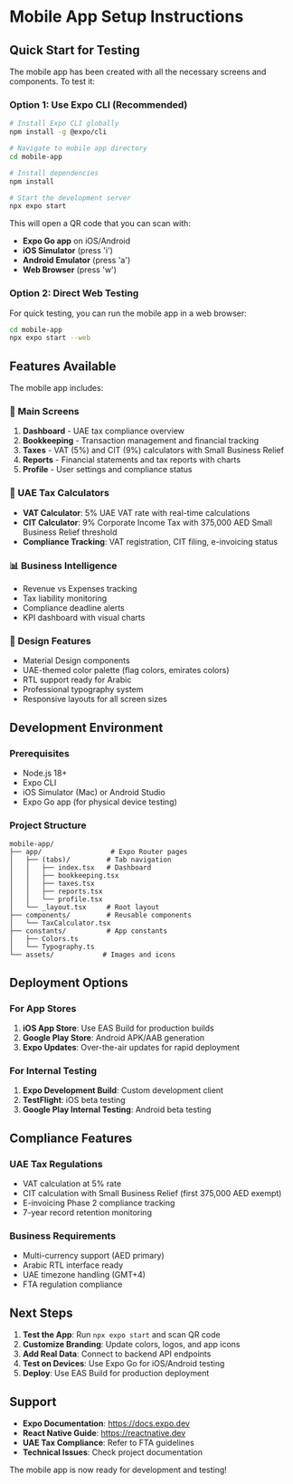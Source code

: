 # Mobile App Setup Instructions

## Quick Start for Testing

The mobile app has been created with all the necessary screens and components. To test it:

### Option 1: Use Expo CLI (Recommended)
```bash
# Install Expo CLI globally
npm install -g @expo/cli

# Navigate to mobile app directory
cd mobile-app

# Install dependencies
npm install

# Start the development server
npx expo start
```

This will open a QR code that you can scan with:
- **Expo Go app** on iOS/Android
- **iOS Simulator** (press 'i')
- **Android Emulator** (press 'a')
- **Web Browser** (press 'w')

### Option 2: Direct Web Testing
For quick testing, you can run the mobile app in a web browser:
```bash
cd mobile-app
npx expo start --web
```

## Features Available

The mobile app includes:

### 📱 Main Screens
1. **Dashboard** - UAE tax compliance overview
2. **Bookkeeping** - Transaction management and financial tracking
3. **Taxes** - VAT (5%) and CIT (9%) calculators with Small Business Relief
4. **Reports** - Financial statements and tax reports with charts
5. **Profile** - User settings and compliance status

### 🧮 UAE Tax Calculators
- **VAT Calculator**: 5% UAE VAT rate with real-time calculations
- **CIT Calculator**: 9% Corporate Income Tax with 375,000 AED Small Business Relief threshold
- **Compliance Tracking**: VAT registration, CIT filing, e-invoicing status

### 📊 Business Intelligence
- Revenue vs Expenses tracking
- Tax liability monitoring
- Compliance deadline alerts
- KPI dashboard with visual charts

### 🎨 Design Features
- Material Design components
- UAE-themed color palette (flag colors, emirates colors)
- RTL support ready for Arabic
- Professional typography system
- Responsive layouts for all screen sizes

## Development Environment

### Prerequisites
- Node.js 18+
- Expo CLI
- iOS Simulator (Mac) or Android Studio
- Expo Go app (for physical device testing)

### Project Structure
```
mobile-app/
├── app/                 # Expo Router pages
│   ├── (tabs)/         # Tab navigation
│   │   ├── index.tsx   # Dashboard
│   │   ├── bookkeeping.tsx
│   │   ├── taxes.tsx
│   │   ├── reports.tsx
│   │   └── profile.tsx
│   └── _layout.tsx     # Root layout
├── components/         # Reusable components
│   └── TaxCalculator.tsx
├── constants/          # App constants
│   ├── Colors.ts
│   └── Typography.ts
└── assets/            # Images and icons
```

## Deployment Options

### For App Stores
1. **iOS App Store**: Use EAS Build for production builds
2. **Google Play Store**: Android APK/AAB generation
3. **Expo Updates**: Over-the-air updates for rapid deployment

### For Internal Testing
1. **Expo Development Build**: Custom development client
2. **TestFlight**: iOS beta testing
3. **Google Play Internal Testing**: Android beta testing

## Compliance Features

### UAE Tax Regulations
- VAT calculation at 5% rate
- CIT calculation with Small Business Relief (first 375,000 AED exempt)
- E-invoicing Phase 2 compliance tracking
- 7-year record retention monitoring

### Business Requirements
- Multi-currency support (AED primary)
- Arabic RTL interface ready
- UAE timezone handling (GMT+4)
- FTA regulation compliance

## Next Steps

1. **Test the App**: Run `npx expo start` and scan QR code
2. **Customize Branding**: Update colors, logos, and app icons
3. **Add Real Data**: Connect to backend API endpoints
4. **Test on Devices**: Use Expo Go for iOS/Android testing
5. **Deploy**: Use EAS Build for production deployment

## Support

- **Expo Documentation**: https://docs.expo.dev
- **React Native Guide**: https://reactnative.dev
- **UAE Tax Compliance**: Refer to FTA guidelines
- **Technical Issues**: Check project documentation

The mobile app is now ready for development and testing!